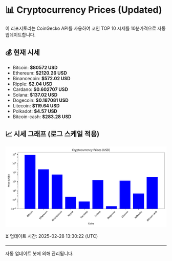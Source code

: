 
# 📊 Cryptocurrency Prices (Updated)

이 리포지토리는 CoinGecko API를 사용하여 코인 TOP 10 시세를 10분가격으로 자동 업데이트합니다.

## 💰 현재 시세
- Bitcoin: **$80572 USD**
- Ethereum: **$2120.26 USD**
- Binancecoin: **$572.02 USD**
- Ripple: **$2.04 USD**
- Cardano: **$0.602707 USD**
- Solana: **$137.02 USD**
- Dogecoin: **$0.187081 USD**
- Litecoin: **$119.64 USD**
- Polkadot: **$4.57 USD**
- Bitcoin-cash: **$283.28 USD**

## 📈 시세 그래프 (로그 스케일 적용)
![Crypto Prices](crypto_prices.png)

⏳ 업데이트 시간: 2025-02-28 13:30:22 (UTC)

---
자동 업데이트 봇에 의해 관리됩니다.
